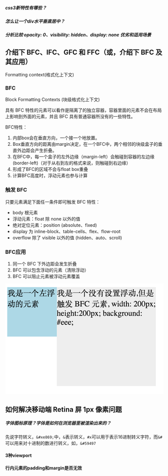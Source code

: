 ##### css3新特性有哪些？

##### 怎么让一个div水平垂直居中？

##### 分析比较 opacity: 0、visibility: hidden、display: none 优劣和适用场景



## 介绍下 BFC、IFC、GFC 和 FFC（或，介绍下 BFC 及其应用）

Formatting context(格式化上下文) 

### BFC

Block Formatting Contexts (块级格式化上下文)

具有 BFC 特性的元素可以看作是隔离了的独立容器，容器里面的元素不会在布局上影响到外面的元素，并且 BFC 具有普通容器所没有的一些特性。

BFC特性：

1. 内部box会在垂直方向，一个接一个地放置。
2. Box垂直方向的距离由margin决定，在一个BFC中，两个相邻的块级盒子的垂直外边距会产生折叠。
3. 在BFC中，每一个盒子的左外边缘（margin-left）会触碰到容器的左边缘(border-left)（对于从右到左的格式来说，则触碰到右边缘）
4. 形成了BFC的区域不会与float box重叠
5. 计算BFC高度时，浮动元素也参与计算

### 触发 BFC

只要元素满足下面任一条件即可触发 BFC 特性：

- body 根元素
- 浮动元素：float 除 none 以外的值
- 绝对定位元素：position (absolute、fixed)
- display 为 inline-block、table-cells、flex、flow-root
- overflow 除了 visible 以外的值 (hidden、auto、scroll)

### BFC应用

1. 同一个 BFC 下外边距会发生折叠
2. BFC 可以包含浮动的元素（清除浮动）
3. BFC 可以阻止元素被浮动元素覆盖

![img](../../_assets/image/v2-5ebd48f09fac875f0bd25823c76ba7fa_hd.png)











## 如何解决移动端 Retina 屏 1px 像素问题







##### 字体图标原理？字体是如何在浏览器里被渲染出来的？

先说字符转义，`&#xe869;`中，`&`表示转义，`#x`可以用于表示16进制转义字符，而`&#`可以用来对十进制的数进行转义，如，`&#59497`

#### 3种viewport

#### 行内元素的padding和margin是否无效
